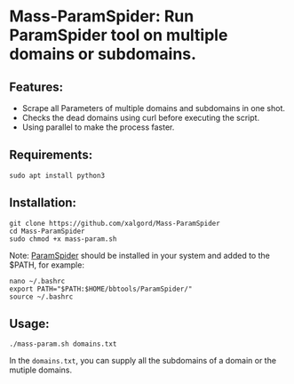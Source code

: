 # Mass-ParamSpider: Run ParamSpider tool on multiple domains or subdomains.

## Features:
- Scrape all Parameters of multiple domains and subdomains in one shot.
- Checks the dead domains using curl before executing the script.
- Using parallel to make the process faster.


## Requirements:
```
sudo apt install python3
```

## Installation:
```
git clone https://github.com/xalgord/Mass-ParamSpider
cd Mass-ParamSpider
sudo chmod +x mass-param.sh
```

Note: [ParamSpider](https://github.com/devanshbatham/ParamSpider) should be installed in your system and added to the $PATH, for example:

```
nano ~/.bashrc
export PATH="$PATH:$HOME/bbtools/ParamSpider/"
source ~/.bashrc
```

## Usage:
```
./mass-param.sh domains.txt
```
In the `domains.txt`, you can supply all the subdomains of a domain or the mutiple domains.
